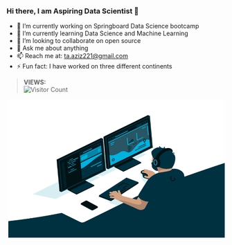 ### Hi there, I am Aspiring Data Scientist 👋


- 🔭 I’m currently working on Springboard Data Science bootcamp
- 🌱 I’m currently learning Data Science and Machine Learning
- 👯 I’m looking to collaborate on open source
- 💬 Ask me about anything
- 📫 Reach me at: ta.aziz221@gmail.com
- ⚡ Fun fact: I have worked on three different continents




   
>**VIEWS:**          
![Visitor Count](https://profile-counter.glitch.me/{ttariqaziz}/count.svg)

<img align="right" alt="GIF" src="https://github.com/ttariqaziz/ttariqaziz/blob/main/code.gif?raw=true" width="500" height="320" />



